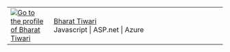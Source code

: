  <div>
 
 <table>
 <tr>
  <td width="20%">
   <div>
    <a href="https://medium.com/@bharat.tiwari">
    <img src="https://cdn-images-1.medium.com/fit/c/120/120/1*hlCEE6K5Hisecox8uDCZBA.png" class="avatar-image avatar-image--small" alt="Go to the profile of Bharat Tiwari" />
    </a>
   </div>
  </td>
  <td width="80%">
   <div>
    <a href="https://medium.com/@bharat.tiwari">Bharat Tiwari</a>
   </div>
 
   <div class="ui-caption ui-xs-clamp2 postMetaInline">Javascript | ASP.net | Azure
   </div>
  </td>
 </tr>
 </table>

 </div>
 